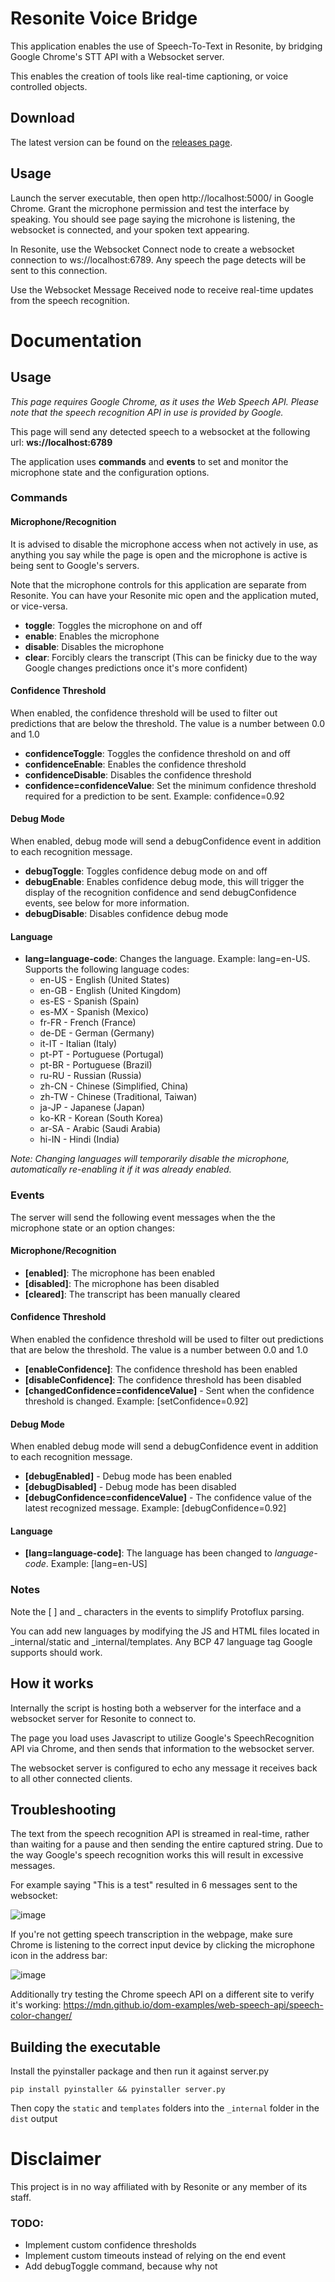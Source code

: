 # Resonite Voice Bridge

This application enables the use of Speech-To-Text in Resonite, by bridging Google Chrome's STT API with a Websocket server.

This enables the creation of tools like real-time captioning, or voice controlled objects.

## Download

The latest version can be found on the [releases page](https://github.com/theneolanders/resonite-voice-bridge/releases).

## Usage

Launch the server executable, then open http://localhost:5000/ in Google Chrome. Grant the microphone permission and test the interface by speaking. You should see page saying the microhone is listening, the websocket is connected, and your spoken text appearing.

In Resonite, use the Websocket Connect node to create a websocket connection to ws://localhost:6789. Any speech the page detects will be sent to this connection.

Use the Websocket Message Received node to receive real-time updates from the speech recognition.

# Documentation

## Usage

*This page requires Google Chrome, as it uses the Web Speech API. Please note that the speech recognition API in use is provided by Google.*

This page will send any detected speech to a websocket at the following url: **ws://localhost:6789**

The application uses **commands** and **events** to set and monitor the microphone state and the configuration options.

### Commands

#### Microphone/Recognition

It is advised to disable the microphone access when not actively in use, as anything you say while the page is open and the microphone is active is being sent to Google's servers.

Note that the microphone controls for this application are separate from Resonite. You can have your Resonite mic open and the application muted, or vice-versa.

- **toggle**: Toggles the microphone on and off
- **enable**: Enables the microphone
- **disable**: Disables the microphone
- **clear**: Forcibly clears the transcript (This can be finicky due to the way Google changes predictions once it's more confident)

#### Confidence Threshold

When enabled, the confidence threshold will be used to filter out predictions that are below the threshold. The value is a number between 0.0 and 1.0

- **confidenceToggle**: Toggles the confidence threshold on and off
- **confidenceEnable**: Enables the confidence threshold
- **confidenceDisable**: Disables the confidence threshold
- **confidence=confidenceValue**: Set the minimum confidence threshold required for a prediction to be sent. Example: confidence=0.92

#### Debug Mode

When enabled, debug mode will send a debugConfidence event in addition to each recognition message.

- **debugToggle**: Toggles confidence debug mode on and off
- **debugEnable**: Enables confidence debug mode, this will trigger the display of the recognition confidence and send debugConfidence events, see below for more information.
- **debugDisable**: Disables confidence debug mode

#### Language

- **lang=language-code**: Changes the language. Example: lang=en-US. Supports the following language codes:
    - en-US - English (United States)
    - en-GB - English (United Kingdom)
    - es-ES - Spanish (Spain)
    - es-MX - Spanish (Mexico)
    - fr-FR - French (France)
    - de-DE - German (Germany)
    - it-IT - Italian (Italy)
    - pt-PT - Portuguese (Portugal)
    - pt-BR - Portuguese (Brazil)
    - ru-RU - Russian (Russia)
    - zh-CN - Chinese (Simplified, China)
    - zh-TW - Chinese (Traditional, Taiwan)
    - ja-JP - Japanese (Japan)
    - ko-KR - Korean (South Korea)
    - ar-SA - Arabic (Saudi Arabia)
    - hi-IN - Hindi (India)

*Note: Changing languages will temporarily disable the microphone, automatically re-enabling it if it was already enabled.*

### Events

The server will send the following event messages when the the microphone state or an option changes:

#### Microphone/Recognition

- **[enabled]**: The microphone has been enabled
- **[disabled]**: The microphone has been disabled
- **[cleared]**: The transcript has been manually cleared

#### Confidence Threshold

When enabled the confidence threshold will be used to filter out predictions that are below the threshold. The value is a number between 0.0 and 1.0

- **[enableConfidence]**: The confidence threshold has been enabled
- **[disableConfidence]**: The confidence threshold has been disabled
- **[changedConfidence=confidenceValue]** - Sent when the confidence threshold is changed. Example: [setConfidence=0.92]

#### Debug Mode

When enabled debug mode will send a debugConfidence event in addition to each recognition message.

- **[debugEnabled]** - Debug mode has been enabled
- **[debugDisabled]** - Debug mode has been disabled
- **[debugConfidence=confidenceValue]** - The confidence value of the latest recognized message. Example: [debugConfidence=0.92]

#### Language

- **[lang=language-code]**: The language has been changed to _language-code_. Example: [lang=en-US]

### Notes

Note the [ ] and _ characters in the events to simplify Protoflux parsing.

You can add new languages by modifying the JS and HTML files located in _internal/static and _internal/templates. Any BCP 47 language tag Google supports should work.


## How it works

Internally the script is hosting both a webserver for the interface and a websocket server for Resonite to connect to.

The page you load uses Javascript to utilize Google's SpeechRecognition API via Chrome, and then sends that information to the websocket server.

The websocket server is configured to echo any message it receives back to all other connected clients.

## Troubleshooting

The text from the speech recognition API is streamed in real-time, rather than waiting for a pause and then sending the entire captured string. Due to the way Google's speech recognition works this will result in excessive messages.

For example saying "This is a test" resulted in 6 messages sent to the websocket:

![image](https://github.com/theneolanders/resonite-voice-bridge/assets/3112763/b9a624f5-7987-40a2-a8ac-39531735ced6)

If you're not getting speech transcription in the webpage, make sure Chrome is listening to the correct input device by clicking the microphone icon in the address bar:

![image](https://github.com/theneolanders/resonite-voice-bridge/assets/3112763/25ea18ba-35d9-470a-b68e-68c06fc3983a)

Additionally try testing the Chrome speech API on a different site to verify it's working: https://mdn.github.io/dom-examples/web-speech-api/speech-color-changer/

## Building the executable

Install the pyinstaller package and then run it against server.py

`pip install pyinstaller && pyinstaller server.py`

Then copy the `static` and `templates` folders into the `_internal` folder in the `dist` output

# Disclaimer

This project is in no way affiliated with by Resonite or any member of its staff.

### TODO:

* Implement custom confidence thresholds
* Implement custom timeouts instead of relying on the end event
* Add debugToggle command, because why not